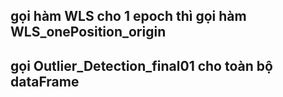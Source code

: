 ## gọi hàm WLS cho 1 epoch thì gọi hàm WLS_onePosition_origin
## gọi Outlier_Detection_final01 cho toàn bộ dataFrame
